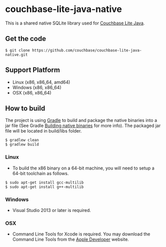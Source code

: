 # couchbase-lite-java-native #

This is a shared native SQLite library used for [Couchbase Lite Java](https://github.com/couchbase/couchbase-lite-java). 

## Get the code

```
$ git clone https://github.com/couchbase/couchbase-lite-java-native.git
```

## Support Platform
* Linux (x86, x86_64, amd64)
* Windows (x86, x86_64)
* OSX (x86, x86_64)

## How to build

The project is using [Gradle](http://www.gradle.org) to build and package the native binaries into a jar file (See Gradle [Building native binaries](http://www.gradle.org/docs/current/userguide/nativeBinaries.html) for more info). The packaged jar file will be located in build/libs folder.

```
$ gradlew clean
$ gradlew build
```

### Linux 
* To build the x86 binary on a 64-bit machine, you will need to setup a 64-bit toolchain as follows.

```
$ sudo apt-get install gcc-multilib
$ sudo apt-get install g++-multilib
```

### Windows
* Visual Studio 2013 or later is required. 

### OSX
* Command Line Tools for Xcode is required. You may download the Command Line Tools from the [Apple Developer](https://developer.apple.com/xcode/downloads) website.

